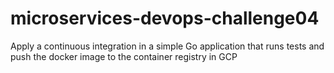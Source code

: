 # microservices-devops-challenge04
Apply a continuous integration in a simple Go application that runs tests and push the docker image to the container registry in GCP

